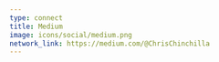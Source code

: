 ```yaml
---
type: connect
title: Medium
image: icons/social/medium.png
network_link: https://medium.com/@ChrisChinchilla
---
```

